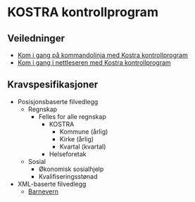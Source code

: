# **KOSTRA kontrollprogram**

## Veiledninger

* [Kom i gang på kommandolinja med Kostra kontrollprogram](konsoll/README.md)
* [Kom i gang i nettleseren med Kostra kontrollprogram](web/README.md)

## Kravspesifikasjoner

* Posisjonsbaserte filvedlegg
  * Regnskap
    * Felles for alle regnskap
      * KOSTRA
        * Kommune (årlig)
        * Kirke (årlig)
        * Kvartal (kvartal)
      * Helseforetak
  * Sosial
    * Økonomisk sosialhjelp
    * Kvalifiseringsstønad
* XML-baserte filvedlegg
  * [Barnevern](/specs/barnevern_15_specs.md) 
